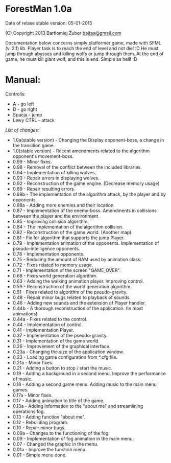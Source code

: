 ForestMan 1.0a
==================
Date of relase stable version: 05-01-2015

(C) Copyright 2013 Bartłomiej Żuber <bajtas@gmail.com>

Documentation below concerns simply platformer game, made with SFML (v. 2.1) lib.
Player task is to reach the end of level and not die! :D He must jump through abysses and killing wolfs or jump through them.
At the end of game, he must kill giant wolf, and this is end. Simple as hell! :D

# Manual:
Controlls:
* A - go left
* D - go right
* Spacja - jump
* Lewy CTRL - attack

*List of changes:*
* 1.0a(stable version) - Changing the Display opponent-boss, a change in the transition game.
* 1.0(stable version) - Recent amendments related to the algorithm opponent's movement-boss.
* 0.99 - Minor fixes.
* 0.98 - Removal of the conflict between the included libraries.
* 0.94 - Implementation of killing wolves.
* 0.93 - Repair errors in displaying wolves.
* 0.92 - Reconstruction of the game engine. (Decrease memory usage)
* 0.89 - Repair resulting errors.
* 0.88b - The implementation of the algorithm attack, by the player and by opponents.
* 0.88a - Adding more enemies and their location.
* 0.87 - Implementation of the enemy-boss. Amendments in collisions between the player and the environment.
* 0.85 - Improving collision algorithm.
* 0.84 - The implementation of the algorithm collision.
* 0.82 - Reconstruction of the game world. (Another map)
* 0.81 - Fix for algorithm that supports the jump Player.
* 0.79 - Implementation animation of the opponents. Implementation of pseudo-intelligence opponents.
* 0.78 - Implementation opponents.
* 0.75 - Reducing the amount of RAM used by animation class.
* 0.72 - Fixes related to memory usage.
* 0.71 - Implementation of the screen "GAME_OVER".
* 0.68 - Fixes world generation algorithm.
* 0.63 - Adding the walking animation player. Improving control.
* 0.59 - Reconstruction of the world generation algorithm.
* 0.51 - Fixes related to algorithm of the pseudo-gravity.
* 0.48 - Repair minor bugs related to playback of sounds.
* 0.46 - Adding new sounds and the extension of Player handler.
* 0.44b - A thorough reconstruction of the application. (In most animations)
* 0.44a - Fixes related to the control.
* 0.44 - Implementation of control.
* 0.41 - Implementation Player.
* 0.37 - Implementation of the pseudo-gravity.
* 0.31 - Implementation of the game world.
* 0.26 - Improvement of the graphical interface.
* 0.23a - Changing the size of the application window.
* 0.23 - Loading game configuration from *.cfg file.
* 0.21a - Minor fixes.
* 0.21 - Adding a button to stop / start the music.
* 0.19 - Adding a background in a second menu. Improve the performance of music.
* 0.18 - Adding a second game menu. Adding music to the main menu games.
* 0.17a - Minor fixes.
* 0.17 - Adding animation to title of the game.
* 0.13a - Adding information to the "about me" and streamlining operations fog.
* 0.13 - Adding function "about me".
* 0.12 - Rebuilding program.
* 0.10 - Repair minor bugs.
* 0.09a - Changes to the functioning of the fog.
* 0.09 - Implementation of fog animation in the main menu.
* 0.07 - Changed the graphic in the menu.
* 0.01a - Improve the function menu.
* 0.01 - Simple menu done.
